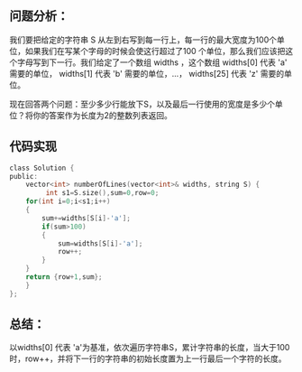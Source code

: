 ## 问题分析： 
我们要把给定的字符串 S 从左到右写到每一行上，每一行的最大宽度为100个单位，如果我们在写某个字母的时候会使这行超过了100 个单位，那么我们应该把这个字母写到下一行。我们给定了一个数组 widths ，这个数组 widths[0] 代表 'a' 需要的单位， widths[1] 代表 'b' 需要的单位，...， widths[25] 代表 'z' 需要的单位。

现在回答两个问题：至少多少行能放下S，以及最后一行使用的宽度是多少个单位？将你的答案作为长度为2的整数列表返回。
## 代码实现
```c
class Solution {
public:
    vector<int> numberOfLines(vector<int>& widths, string S) {
         int s1=S.size(),sum=0,row=0;
    for(int i=0;i<s1;i++)
    {
        sum+=widths[S[i]-'a'];
        if(sum>100)
        {
            sum=widths[S[i]-'a'];
            row++;
        }
    }
    return {row+1,sum};  
    }
};
```
## 总结：
以widths[0] 代表 'a'为基准，依次遍历字符串S，累计字符串的长度，当大于100时，row++，并将下一行的字符串的初始长度置为上一行最后一个字符的长度。
      
      
      